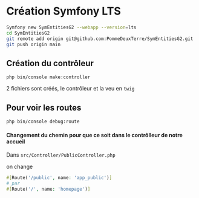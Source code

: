 # Création Symfony LTS

```bash
Symfony new SymEntitiesG2 --webapp --version=lts
cd SymEntitiesG2
git remote add origin git@github.com:PommeDeuxTerre/SymEntitiesG2.git 
git push origin main
```

## Création du contrôleur

    php bin/console make:controller

2 fichiers sont créés, le contrôleur et la veu en `twig`

## Pour voir les routes

    php bin/console debug:route

#### Changement du chemin pour que ce soit dans le contrôlleur de notre accueil

Dans `src/Controller/PublicController.php`

on change

```php
#[Route('/public', name: 'app_public')]
# par
#[Route('/', name: 'homepage')]
```
